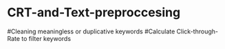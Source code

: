 # CRT-and-Text-preproccesing

#Cleaning meaningless or duplicative keywords
#Calculate Click-through-Rate to filter keywords
